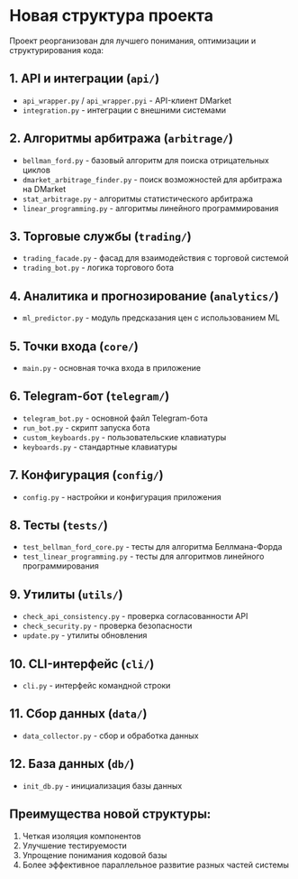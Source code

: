 # Новая структура проекта

Проект реорганизован для лучшего понимания, оптимизации и структурирования кода:

## 1. API и интеграции (`api/`)
- `api_wrapper.py` / `api_wrapper.pyi` - API-клиент DMarket
- `integration.py` - интеграции с внешними системами

## 2. Алгоритмы арбитража (`arbitrage/`)
- `bellman_ford.py` - базовый алгоритм для поиска отрицательных циклов
- `dmarket_arbitrage_finder.py` - поиск возможностей для арбитража на DMarket
- `stat_arbitrage.py` - алгоритмы статистического арбитража
- `linear_programming.py` - алгоритмы линейного программирования

## 3. Торговые службы (`trading/`)
- `trading_facade.py` - фасад для взаимодействия с торговой системой
- `trading_bot.py` - логика торгового бота

## 4. Аналитика и прогнозирование (`analytics/`)
- `ml_predictor.py` - модуль предсказания цен с использованием ML

## 5. Точки входа (`core/`)
- `main.py` - основная точка входа в приложение

## 6. Telegram-бот (`telegram/`)
- `telegram_bot.py` - основной файл Telegram-бота
- `run_bot.py` - скрипт запуска бота
- `custom_keyboards.py` - пользовательские клавиатуры
- `keyboards.py` - стандартные клавиатуры

## 7. Конфигурация (`config/`)
- `config.py` - настройки и конфигурация приложения

## 8. Тесты (`tests/`)
- `test_bellman_ford_core.py` - тесты для алгоритма Беллмана-Форда
- `test_linear_programming.py` - тесты для алгоритмов линейного программирования

## 9. Утилиты (`utils/`)
- `check_api_consistency.py` - проверка согласованности API
- `check_security.py` - проверка безопасности
- `update.py` - утилиты обновления

## 10. CLI-интерфейс (`cli/`)
- `cli.py` - интерфейс командной строки

## 11. Сбор данных (`data/`)
- `data_collector.py` - сбор и обработка данных

## 12. База данных (`db/`)
- `init_db.py` - инициализация базы данных

## Преимущества новой структуры:
1. Четкая изоляция компонентов
2. Улучшение тестируемости
3. Упрощение понимания кодовой базы
4. Более эффективное параллельное развитие разных частей системы 